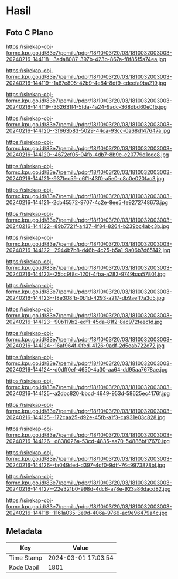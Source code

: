 # Hasil

## Foto C Plano

https://sirekap-obj-formc.kpu.go.id/83e7/pemilu/pdpr/18/10/03/20/03/1810032003003-20240216-144118--3ada8087-397b-423b-867a-f8f85f5a74ea.jpg

https://sirekap-obj-formc.kpu.go.id/83e7/pemilu/pdpr/18/10/03/20/03/1810032003003-20240216-144119--1a67e805-42b9-4e84-8df9-cdeefa9ba219.jpg

https://sirekap-obj-formc.kpu.go.id/83e7/pemilu/pdpr/18/10/03/20/03/1810032003003-20240216-144119--362631f4-5fda-4a24-9adc-368dbd60e0fb.jpg

https://sirekap-obj-formc.kpu.go.id/83e7/pemilu/pdpr/18/10/03/20/03/1810032003003-20240216-144120--3f663b83-5029-44ca-93cc-0a68d147647a.jpg

https://sirekap-obj-formc.kpu.go.id/83e7/pemilu/pdpr/18/10/03/20/03/1810032003003-20240216-144120--4672cf05-04fb-4db7-8b9e-e20779d1cde8.jpg

https://sirekap-obj-formc.kpu.go.id/83e7/pemilu/pdpr/18/10/03/20/03/1810032003003-20240216-144121--937fec59-c6f1-43f0-a5e0-c8c0e020fac3.jpg

https://sirekap-obj-formc.kpu.go.id/83e7/pemilu/pdpr/18/10/03/20/03/1810032003003-20240216-144121--2cb45572-9707-4c2e-8ee5-fe9272748673.jpg

https://sirekap-obj-formc.kpu.go.id/83e7/pemilu/pdpr/18/10/03/20/03/1810032003003-20240216-144122--89b7721f-a437-4f84-8264-b239bc4abc3b.jpg

https://sirekap-obj-formc.kpu.go.id/83e7/pemilu/pdpr/18/10/03/20/03/1810032003003-20240216-144122--2944b7b8-d46b-4c25-b5a1-9a06b7d65142.jpg

https://sirekap-obj-formc.kpu.go.id/83e7/pemilu/pdpr/18/10/03/20/03/1810032003003-20240216-144123--25bc9f8c-120f-4fba-a283-9749baa57801.jpg

https://sirekap-obj-formc.kpu.go.id/83e7/pemilu/pdpr/18/10/03/20/03/1810032003003-20240216-144123--f8e308fb-0b1d-4293-a217-db9aeff7a3d5.jpg

https://sirekap-obj-formc.kpu.go.id/83e7/pemilu/pdpr/18/10/03/20/03/1810032003003-20240216-144123--90b119b2-edf1-45da-81f2-8ac972feec1d.jpg

https://sirekap-obj-formc.kpu.go.id/83e7/pemilu/pdpr/18/10/03/20/03/1810032003003-20240216-144124--16af964f-0fed-4126-9adf-2d5eab722c72.jpg

https://sirekap-obj-formc.kpu.go.id/83e7/pemilu/pdpr/18/10/03/20/03/1810032003003-20240216-144124--d0dff0ef-4650-4a30-aa64-dd95aa7678ae.jpg

https://sirekap-obj-formc.kpu.go.id/83e7/pemilu/pdpr/18/10/03/20/03/1810032003003-20240216-144125--a2dbc820-bbcd-4649-953d-58625ec4176f.jpg

https://sirekap-obj-formc.kpu.go.id/83e7/pemilu/pdpr/18/10/03/20/03/1810032003003-20240216-144125--172caa25-d92e-45fb-a1f3-ca931e03c828.jpg

https://sirekap-obj-formc.kpu.go.id/83e7/pemilu/pdpr/18/10/03/20/03/1810032003003-20240216-144126--d838026a-53cd-4835-aa70-54886bf17670.jpg

https://sirekap-obj-formc.kpu.go.id/83e7/pemilu/pdpr/18/10/03/20/03/1810032003003-20240216-144126--fa049ded-d397-4df0-9dff-76c9973878bf.jpg

https://sirekap-obj-formc.kpu.go.id/83e7/pemilu/pdpr/18/10/03/20/03/1810032003003-20240216-144127--22e321b0-998d-4dc8-a78e-923a86dacd82.jpg

https://sirekap-obj-formc.kpu.go.id/83e7/pemilu/pdpr/18/10/03/20/03/1810032003003-20240216-144118--1161a035-3e9d-406a-9766-ac9e96479a4c.jpg


## Metadata

| Key        | Value               |
| ---------- | ------------------- |
| Time Stamp | 2024-03-01 17:03:54 |
| Kode Dapil | 1801                |



